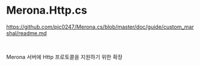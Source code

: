 Merona.Http.cs
====

https://github.com/pjc0247/Merona.cs/blob/master/doc/guide/custom_marshal/readme.md


<BR>

Merona 서버에 Http 프로토콜을 지원하기 위한 확장
